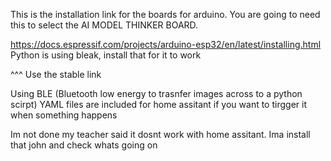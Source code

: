 This is the installation link for the boards for arduino. You are going to need this to select the AI MODEL THINKER BOARD. 

https://docs.espressif.com/projects/arduino-esp32/en/latest/installing.html
Python is using bleak, install that for it to work

^^^ Use the stable link

Using BLE (Bluetooth low energy to trasnfer images across to a python scirpt) 
YAML files are included for home assitant if you want to tirgger it when something happens

 Im not done my teacher said it dosnt work with home assitant. Ima install that john and check whats going on
